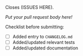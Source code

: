 Closes (ISSUES HERE).

*Put your pull request body here!*

Checklist before submitting:
* [ ] Added entry to `CHANGELOG.md`
* [ ] Added/updated relevant tests
* [ ] Added/updated documentation
